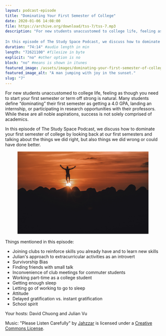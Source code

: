 ```yaml
---
layout: podcast-episode
title: "Dominating Your First Semester of College"
date: 2020-01-06 14:08:00
file: https://archive.org/download/tss-7/tss-7.mp3
description: "For new students unaccustomed to college life, feeling as though you need to start your first semester or term off strong is natural. Many students define “dominating” their first semester as getting a 4.0 GPA, landing an internship, or participating in research opportunities with their professors. While these are all noble aspirations, success is not solely comprised of academics.

In this episode of The Study Space Podcast, we discuss how to dominate your first semester of college by looking back at our first semesters and talking about the things we did right, but also things we did wrong or could have done better."
duration: "74:14" #audio length in min
length: "72621100" #filesize in byte
explicit: "no" #other option is no
block: "no" #means is shown in itunes
featured_image: /assets/images/dominating-your-first-semester-of-college/feature.jpg
featured_image_alt: "A man jumping with joy in the sunset."
slug: "7"
---
```


For new students unaccustomed to college life, feeling as though you need to start your first semester or term off strong is natural. Many students define “dominating” their first semester as getting a 4.0 GPA, landing an internship, or participating in research opportunities with their professors. While these are all noble aspirations, success is not solely comprised of academics.

In this episode of The Study Space Podcast, we discuss how to dominate your first semester of college by looking back at our first semesters and talking about the things we did right, but also things we did wrong or could have done better.

<figure class="figure">
    <img src="/assets/images/dominating-your-first-semester-of-college/feature.jpg" alt="A man jumping with joy in the sunset." class="mx-auto mt-5 mb-2 d-block w-75" />
</figure>

Things mentioned in this episode:

-   Joining clubs to reinforce skills you already have and to learn new skills
-   Julian's approach to extracurricular activities as an introvert
-   Survivorship Bias
-   Finding friends with small talk
-   Inconvenience of club meetings for commuter students
-   Working part-time as a college student
-   Getting enough sleep
-   Letting go of working to go to sleep
-   Attitude
-   Delayed gratification vs. instant gratification
-   School spirit

Your hosts: David Chuong and Julian Vu

Music: "Please Listen Carefully" by [Jahzzar](https://soundcloud.com/jahzzar) is licensed under a [Creative Commons License](http://creativecommons.org/licenses/by-sa/3.0/).
